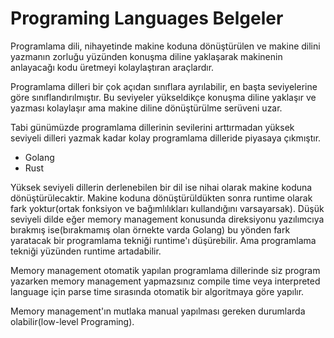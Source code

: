 # Programing Languages Belgeler

Programlama dili, nihayetinde makine koduna dönüştürülen ve makine dilini yazmanın zorluğu yüzünden konuşma diline yaklaşarak makinenin anlayacağı kodu üretmeyi kolaylaştıran araçlardır.

Programlama dilleri bir çok açıdan sınıflara ayrılabilir, en başta seviyelerine göre sınıflandırılmıştır. Bu seviyeler yükseldikçe konuşma diline yaklaşır ve yazması kolaylaşır ama makine diline dönüştürülme serüveni uzar.

Tabi günümüzde programlama dillerinin sevilerini arttırmadan yüksek seviyeli dilleri yazmak kadar kolay programlama dilleride piyasaya çıkmıştır.

 - Golang
 - Rust

Yüksek seviyeli dillerin derlenebilen bir dil ise nihai olarak makine koduna dönüştürülecaktir. Makine koduna dönüştürüldükten sonra runtime olarak fark yoktur(ortak fonksiyon ve bağımlılıkları kullandığını varsayarsak). Düşük seviyeli dilde eğer memory management konusunda direksiyonu yazılımcıya bırakmış ise(bırakmamış olan örnekte varda Golang) bu yönden fark yaratacak bir programlama tekniği runtime'ı düşürebilir. Ama programlama tekniği yüzünden runtime artadabilir.

Memory management otomatik yapılan programlama dillerinde siz program yazarken memory management yapmazsınız compile time veya interpreted language için parse time sırasında otomatik bir algoritmaya göre yapılır.

Memory management'ın mutlaka manual yapılması gereken durumlarda olabilir(low-level Programing).

 


